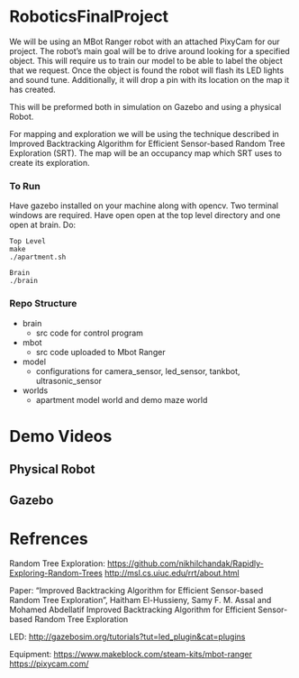 # RoboticsFinalProject
We will be using an MBot Ranger robot with an attached PixyCam for our project. The robot’s main goal will be to drive around looking for a specified object. This will require us to train our model to be able to label the object that we request. Once the object is found the robot will flash its LED lights and sound tune. Additionally, it will drop a pin with its location on the map it has created. 

This will be preformed both in simulation on Gazebo and using a physical Robot.

For mapping and exploration we will be using the technique described in Improved Backtracking Algorithm for Efficient Sensor-based Random Tree Exploration (SRT). The map will be an occupancy map which SRT uses to create its exploration.

### To Run
Have gazebo installed on your machine along with opencv. Two terminal windows are required. Have open open at the top level directory and one open at brain. Do:

```
Top Level
make
./apartment.sh
```

```
Brain
./brain
```

### Repo Structure
- brain
  - src code for control program
- mbot
  - src code uploaded to Mbot Ranger
- model
  - configurations for camera_sensor, led_sensor, tankbot, ultrasonic_sensor
- worlds
  - apartment model world and demo maze world 

# Demo Videos

## Physical Robot

## Gazebo

# Refrences
Random Tree Exploration:
https://github.com/nikhilchandak/Rapidly-Exploring-Random-Trees
http://msl.cs.uiuc.edu/rrt/about.html

Paper: “Improved Backtracking Algorithm for Efficient Sensor-based Random Tree Exploration”, 
Haitham El-Hussieny, Samy F. M. Assal and Mohamed Abdellatif Improved Backtracking Algorithm for Efficient Sensor-based Random Tree Exploration

LED:
http://gazebosim.org/tutorials?tut=led_plugin&cat=plugins

Equipment:
https://www.makeblock.com/steam-kits/mbot-ranger
https://pixycam.com/

